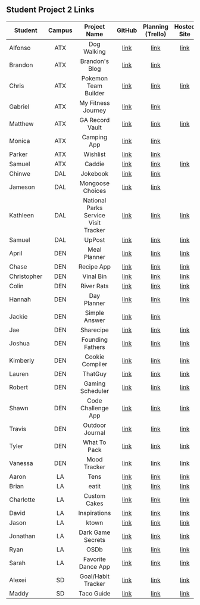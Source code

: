 ## Student Project 2 Links

| Student | Campus | Project Name | GitHub | Planning (Trello) | Hosted Site |
|---|:---:|:---:|:---:|:---:|:---:|
| Alfonso | ATX | Dog Walking | [link](https://github.com/acostade29/Dog-Walking-List-Project-) | [link](https://trello.com/b/Ly4uhb83/dog-walking) | [link](https://guizmo-project.herokuapp.com/) |
| Brandon | ATX | Brandon's Blog | [link](https://github.com/BSacco0674/brandonsBlogUnitTwo) | [link](https://trello.com/b/Vu8fogDq/brandons-blog) |  |
| Chris | ATX | Pokemon Team Builder | [link](https://github.com/ChrisChroma/pokemon-team-builder) | [link](https://trello.com/b/Zv4Utqre/project-2-pokemon-team-builder) | [link](https://intense-beyond-77900.herokuapp.com/) |
| Gabriel | ATX | My Fitness Journey | [link](https://github.com/GabiVarella/my-fitness-journey) | [link](https://trello.com/b/7DkH8fWu/my-fitness-journey-project) |  |
| Matthew | ATX | GA Record Vault | [link](https://github.com/MJMoquin/GA-Record-Vault) | [link](https://trello.com/b/9T4xujUM/unit-2-project) | [link](https://mjm-record-vault.herokuapp.com/) |
| Monica | ATX | Camping App | [link](https://github.com/monicamartinez64/camping-app) | [link](https://trello.com/b/lR4IBk44/unit-2-project) |  |
| Parker | ATX | Wishlist | [link](https://github.com/ParkerOHeeron/Wishlist) | [link](https://trello.com/b/ROQk8gMX/computer-parts-wish-list) |  |
| Samuel | ATX | Caddie | [link](https://github.com/samueltrahan/Caddie.) | [link](https://trello.com/b/DVxH1eaR/caddie) | [link](https://caddie-golf.herokuapp.com/users) |
| Chinwe | DAL | Jokebook | [link](https://github.com/chinwe2020/jokebook) | [link](https://trello.com/b/ZYaefpRf/jokebookproject2) |  |
| Jameson | DAL | Mongoose Choices | [link](https://github.com/Jaice561/mongoose-choices) | [link](https://trello.com/b/gDePPEjE/welcome-to-trello#) |  |
| Kathleen | DAL | National Parks Service Visit Tracker | [link](https://github.com/kstick9210/nps-visits) | [link](https://trello.com/b/J6GvXYVN/project-2-nps-visits-tracker) | [link](https://nps-visits.herokuapp.com/) |
| Samuel | DAL | UpPost | [link](https://github.com/salmon117/uppost) | [link](https://trello.com/b/7DLnOCSX/uppost) | [link](https://uppost.herokuapp.com/) |
| April | DEN | Meal Planner |  [link](https://github.com/aprilkrgonzales/meal-planner) | [link](https://trello.com/b/qS7lSOo4/project-2) | [link](https://grocerylist-mealplanner.herokuapp.com/) |
| Chase | DEN | Recipe App | [link](https://github.com/chasewri/per_se) | [link](https://trello.com/b/rq88HumJ/per-se) | [link](https://per-se-app.herokuapp.com/) |
| Christopher | DEN | Vinal Bin | [link](https://github.com/Chris-Violante/Vinyl-Bin) | [link](https://trello.com/b/NxDxvpKt/project-2-vinyl-bin) | [link](https://therecordbin.herokuapp.com/) |
| Colin | DEN | River Rats | [link](https://github.com/colin96man/River-Rats-app) | [link](https://trello.com/b/KLayUIBi/sei-project-2) | [link](https://raft-rats.herokuapp.com/trips) |
| Hannah | DEN | Day Planner | [link](https://github.com/hannahbrantley/day-planner) | [link](https://trello.com/b/okcua3tL/day-planner-application) | [link](https://day-planner-sb.herokuapp.com/today) |
| Jackie | DEN | Simple Answer | [link](https://github.com/JackieZoloo/simple-answer) | [link](https://trello.com/b/3fQ3Yygp/simple-answer) |  |
| Jae | DEN | Sharecipe | [link](https://github.com/jsohnfile/sharecipe-app) | [link](https://trello.com/b/cQZP8oil/sharecipe-app) | [link](https://sharecipe-recipeshare.herokuapp.com/) |
| Joshua | DEN | Founding Fathers | [link](https://github.com/jfernnn/FoundingFathers) | [link](https://trello.com/b/6vaVLPbT/project-2) | [link](https://founding-fathers.herokuapp.com/documents) |
| Kimberly | DEN | Cookie Compiler | [link](https://github.com/kimberlyalord/cookie-compiler-app) | [link](https://trello.com/b/ioUAzj3u/cookie-compiler-recipe-app) | [link](https://cookiecompiler.herokuapp.com/) |
| Lauren | DEN | ThatGuy | [link](https://github.com/laurenmengert/ThatGuy) | [link](https://trello.com/b/fjAunqWW/thatguy) | [link](https://that-guy.herokuapp.com/#) |
| Robert | DEN | Gaming Scheduler | [link](https://github.com/rperillo1/Gaming-Scheduler) | [link](https://trello.com/b/ow339QBY/crud-project) | [link](https://game-time-scheduler.herokuapp.com/home) |
| Shawn | DEN | Code Challenge App | [link](https://github.com/sgluchacki/code-challenge-app) | [link](https://trello.com/b/uw6JlGMz/project-2) | [link](https://unstuck-code-challenges.herokuapp.com/) |
| Travis | DEN | Outdoor Journal | [link](https://github.com/TCashion/outdoor-journal) | [link](https://trello.com/b/BK0hkWaY/outdoor-journal) | [link](https://outdoor-journal.herokuapp.com/users) |
| Tyler | DEN | What To Pack | [link](https://github.com/tawlur/what-to-pack) | [link](https://trello.com/b/WAAnKMFQ/what-to-pack) | [link](https://what-to-pack.herokuapp.com/) |
| Vanessa | DEN | Mood Tracker | [link](https://github.com/vanessalarsen33/mood-tracker) | [link](https://trello.com/b/jabDID3l/mood-app) | [link](https://mood-track.herokuapp.com/) |
| Aaron | LA | Tens | [link](https://github.com/asmith-asmith/top-ten) | [link](https://trello.com/b/eo5MBieN/tens) | [link](https://boocamp-experience.herokuapp.com/lists) |
| Brian | LA | eatit | [link](https://github.com/irritas/eatit) | [link](https://trello.com/b/Lf2bxC0W/eatit) | [link](https://eatit-ateit.herokuapp.com/) |
| Charlotte | LA | Custom Cakes | [link](https://github.com/charlottepak/customcakes) | [link](https://trello.com/b/wOhz243y/welcome-to-trello) | [link](http://custom-cakes.herokuapp.com/) |
| David | LA | Inspirations | [link](https://github.com/davesheinbein/full-stack-web-app) | [link](https://trello.com/b/Mq3Qp8RD) | [link](https://inspirations-website.herokuapp.com/) |
| Jason | LA | ktown | [link](https://github.com/jhur91/project2-ktown) | [link](https://trello.com/b/UkllQqVA/project-2-express-app) | [link](https://project2-ktown.herokuapp.com/) |
| Jonathan | LA | Dark Game Secrets | [link](https://github.com/Thornathan/Dark-Game-Secrets) | [link](https://trello.com/b/gHvHMfhi/dark-game-secrets-project) | [link](https://dark-game-secrets.herokuapp.com/) |
| Ryan | LA | OSDb | [link](https://github.com/NaryxHaxns/OSDb-Project-2) | [link](https://trello.com/b/MG7yqalH/osdb-project-2) | [link](https://osdb-online-stage-database.herokuapp.com/) |
| Sarah | LA | Favorite Dance App | [link](https://github.com/slrosky/favorite-dance-app) | [link](https://trello.com/b/e1IPO4E0/sei-project-2-favorite-dance-app) | [link](https://favorite-dance-app.herokuapp.com/) |
| Alexei | SD | Goal/Habit Tracker | [link](https://github.com/audarbe/goalio) | [link](https://trello.com/b/cyVMfQ3m/goalio-goal-habit-tracker) | [link](https://goal-io.herokuapp.com/) |
| Maddy | SD | Taco Guide | [link](https://github.com/madeleinemarie/Taco-Inquirer) | [link](https://trello.com/b/KSeNKXCH/taco-guide) | [link](https://taco-inquirer.herokuapp.com/restaurants) |

